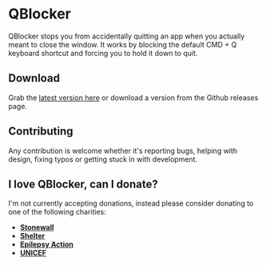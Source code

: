 # QBlocker

QBlocker stops you from accidentally quitting an app when you actually meant to close the window. It works by blocking the default CMD + Q keyboard shortcut and forcing you to hold it down to quit.

## Download

Grab the [latest version here](https://dl.devmate.com/uk.co.wearecocoon.QBlocker/QBlocker.dmg) or download a version from the Github releases page.

## Contributing

Any contribution is welcome whether it's reporting bugs, helping with design, fixing typos or getting stuck in with development.

## I love QBlocker, can I donate?

I'm not currently accepting donations, instead please consider donating to one of the following charities:

- **[Stonewall](http://www.stonewall.org.uk/support-stonewall)**
- **[Shelter](http://www.shelter.org.uk)**
- **[Epilepsy Action](https://www.epilepsy.org.uk/involved/donations)**
- **[UNICEF](http://www.unicef.org.uk)**
